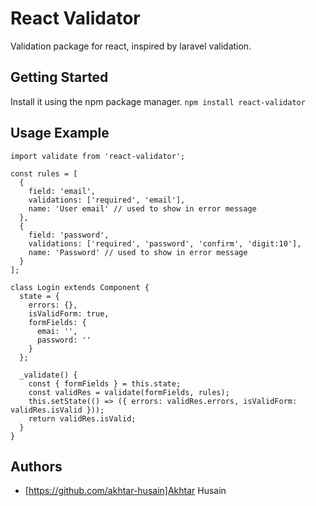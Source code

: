 # React Validator
Validation package for react, inspired by laravel validation.

## Getting Started
Install it using the npm package manager.
``` npm install react-validator ```

## Usage Example
```JS
import validate from 'react-validator';

const rules = [
  {
    field: 'email',
    validations: ['required', 'email'],
    name: 'User email' // used to show in error message
  },
  {
    field: 'password',
    validations: ['required', 'password', 'confirm', 'digit:10'],
    name: 'Password' // used to show in error message
  }
];

class Login extends Component {
  state = {
    errors: {},
    isValidForm: true,
    formFields: {
      emai: '',
      password: ''
    }
  };
  
  _validate() {
    const { formFields } = this.state;
    const validRes = validate(formFields, rules);
    this.setState(() => ({ errors: validRes.errors, isValidForm: validRes.isValid }));
    return validRes.isValid;
  }
}
```
## Authors
* [https://github.com/akhtar-husain]Akhtar Husain
